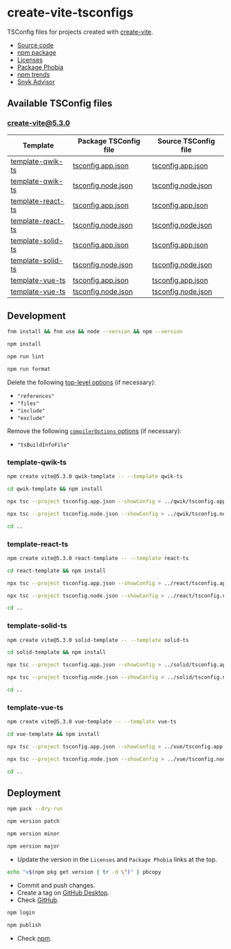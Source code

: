# create-vite-tsconfigs

TSConfig files for projects created with [create-vite](https://www.npmjs.com/package/create-vite).

- [Source code](https://github.com/joaopalmeiro/create-vite-tsconfigs)
- [npm package](https://www.npmjs.com/package/create-vite-tsconfigs)
- [Licenses](https://licenses.dev/npm/create-vite-tsconfigs/0.2.0)
- [Package Phobia](https://packagephobia.com/result?p=create-vite-tsconfigs@0.2.0)
- [npm trends](https://npmtrends.com/create-vite-tsconfigs)
- [Snyk Advisor](https://snyk.io/advisor/npm-package/create-vite-tsconfigs)

## Available TSConfig files

### [create-vite@5.3.0](https://www.npmjs.com/package/create-vite/v/5.3.0)

| Template                                                                                                            | Package TSConfig file                          | Source TSConfig file                                                                                                                    |
| ------------------------------------------------------------------------------------------------------------------- | ---------------------------------------------- | --------------------------------------------------------------------------------------------------------------------------------------- |
| [template-qwik-ts](https://github.com/vitejs/vite/tree/create-vite%405.3.0/packages/create-vite/template-qwik-ts)   | [tsconfig.app.json](qwik/tsconfig.app.json)    | [tsconfig.app.json](https://github.com/vitejs/vite/blob/create-vite%405.3.0/packages/create-vite/template-qwik-ts/tsconfig.app.json)    |
| [template-qwik-ts](https://github.com/vitejs/vite/tree/create-vite%405.3.0/packages/create-vite/template-qwik-ts)   | [tsconfig.node.json](qwik/tsconfig.node.json)  | [tsconfig.node.json](https://github.com/vitejs/vite/blob/create-vite%405.3.0/packages/create-vite/template-qwik-ts/tsconfig.node.json)  |
| [template-react-ts](https://github.com/vitejs/vite/tree/create-vite%405.3.0/packages/create-vite/template-react-ts) | [tsconfig.app.json](react/tsconfig.app.json)   | [tsconfig.app.json](https://github.com/vitejs/vite/blob/create-vite%405.3.0/packages/create-vite/template-react-ts/tsconfig.app.json)   |
| [template-react-ts](https://github.com/vitejs/vite/tree/create-vite%405.3.0/packages/create-vite/template-react-ts) | [tsconfig.node.json](react/tsconfig.node.json) | [tsconfig.node.json](https://github.com/vitejs/vite/blob/create-vite%405.3.0/packages/create-vite/template-react-ts/tsconfig.node.json) |
| [template-solid-ts](https://github.com/vitejs/vite/tree/create-vite%405.3.0/packages/create-vite/template-solid-ts) | [tsconfig.app.json](solid/tsconfig.app.json)   | [tsconfig.app.json](https://github.com/vitejs/vite/blob/create-vite%405.3.0/packages/create-vite/template-solid-ts/tsconfig.app.json)   |
| [template-solid-ts](https://github.com/vitejs/vite/tree/create-vite%405.3.0/packages/create-vite/template-solid-ts) | [tsconfig.node.json](solid/tsconfig.node.json) | [tsconfig.node.json](https://github.com/vitejs/vite/blob/create-vite%405.3.0/packages/create-vite/template-solid-ts/tsconfig.node.json) |
| [template-vue-ts](https://github.com/vitejs/vite/tree/create-vite%405.3.0/packages/create-vite/template-vue-ts)     | [tsconfig.app.json](vue/tsconfig.app.json)     | [tsconfig.app.json](https://github.com/vitejs/vite/blob/create-vite%405.3.0/packages/create-vite/template-vue-ts/tsconfig.app.json)     |
| [template-vue-ts](https://github.com/vitejs/vite/tree/create-vite%405.3.0/packages/create-vite/template-vue-ts)     | [tsconfig.node.json](vue/tsconfig.node.json)   | [tsconfig.node.json](https://github.com/vitejs/vite/blob/create-vite%405.3.0/packages/create-vite/template-vue-ts/tsconfig.node.json)   |

## Development

```bash
fnm install && fnm use && node --version && npm --version
```

```bash
npm install
```

```bash
npm run lint
```

```bash
npm run format
```

Delete the following [top-level options](https://www.typescriptlang.org/tsconfig#extends) (if necessary):

- `"references"`
- `"files"`
- `"include"`
- `"exclude"`

Remove the following [`compilerOptions` options](https://www.typescriptlang.org/tsconfig) (if necessary):

- `"tsBuildInfoFile"`

### template-qwik-ts

```bash
npm create vite@5.3.0 qwik-template -- --template qwik-ts
```

```bash
cd qwik-template && npm install
```

```bash
npx tsc --project tsconfig.app.json --showConfig > ../qwik/tsconfig.app.json
```

```bash
npx tsc --project tsconfig.node.json --showConfig > ../qwik/tsconfig.node.json
```

```bash
cd ..
```

### template-react-ts

```bash
npm create vite@5.3.0 react-template -- --template react-ts
```

```bash
cd react-template && npm install
```

```bash
npx tsc --project tsconfig.app.json --showConfig > ../react/tsconfig.app.json
```

```bash
npx tsc --project tsconfig.node.json --showConfig > ../react/tsconfig.node.json
```

```bash
cd ..
```

### template-solid-ts

```bash
npm create vite@5.3.0 solid-template -- --template solid-ts
```

```bash
cd solid-template && npm install
```

```bash
npx tsc --project tsconfig.app.json --showConfig > ../solid/tsconfig.app.json
```

```bash
npx tsc --project tsconfig.node.json --showConfig > ../solid/tsconfig.node.json
```

```bash
cd ..
```

### template-vue-ts

```bash
npm create vite@5.3.0 vue-template -- --template vue-ts
```

```bash
cd vue-template && npm install
```

```bash
npx tsc --project tsconfig.app.json --showConfig > ../vue/tsconfig.app.json
```

```bash
npx tsc --project tsconfig.node.json --showConfig > ../vue/tsconfig.node.json
```

```bash
cd ..
```

## Deployment

```bash
npm pack --dry-run
```

```bash
npm version patch
```

```bash
npm version minor
```

```bash
npm version major
```

- Update the version in the `Licenses` and `Package Phobia` links at the top.

```bash
echo "v$(npm pkg get version | tr -d \")" | pbcopy
```

- Commit and push changes.
- Create a tag on [GitHub Desktop](https://github.blog/2020-05-12-create-and-push-tags-in-the-latest-github-desktop-2-5-release/).
- Check [GitHub](https://github.com/joaopalmeiro/create-vite-tsconfigs/tags).

```bash
npm login
```

```bash
npm publish
```

- Check [npm](https://www.npmjs.com/package/create-vite-tsconfigs).
